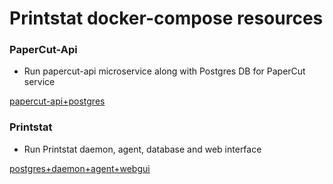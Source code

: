# Printstat docker-compose resources

### PaperCut-Api
- Run papercut-api microservice along with Postgres DB for PaperCut service 

<a href="https://github.com/nicotechru/printstat/tree/main/papercut-api%2Bpostgres">papercut-api+postgres</a>

### Printstat

- Run Printstat daemon, agent, database and web interface

<a href="https://github.com/nicotechru/printstat/tree/main/postgres%2Bdaemon%2Bagent%2Bwebgui">postgres+daemon+agent+webgui</a>


